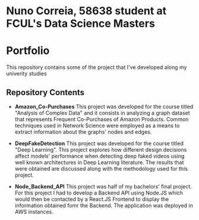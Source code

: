 # Nuno Correia, 58638 student at FCUL's Data Science Masters
# Portfolio
  This repository contains some of the project that I've developed along my univerity studies

## Repository Contents
- **Amazon_Co-Purchases**
  This project was developed for the course titled "Analysis of Complex Data" and it consists in analyzing a graph dataset that represents Frequent Co-Purchases of Amazon Products. Common techniques used in Network Science were employed as a means to extract information about the graphs' nodes and edges. 

- **DeepFakeDetection**
  This project was developed for the course titled "Deep Learning". This project explores how different design decisions affect models' performance when detecting deep faked videos using well known architectures in Deep Learning literature. The results that were obtained are discussed along with the methodology used for this project.

- **Node_Backend_API**
  This project was half of my bachelors' final project. For this project I had to develop a Backend API using Node.JS which would then be contacted by a React.JS Frontend to display the information obtained fomr the Backend. The application was deployed in AWS instances.
